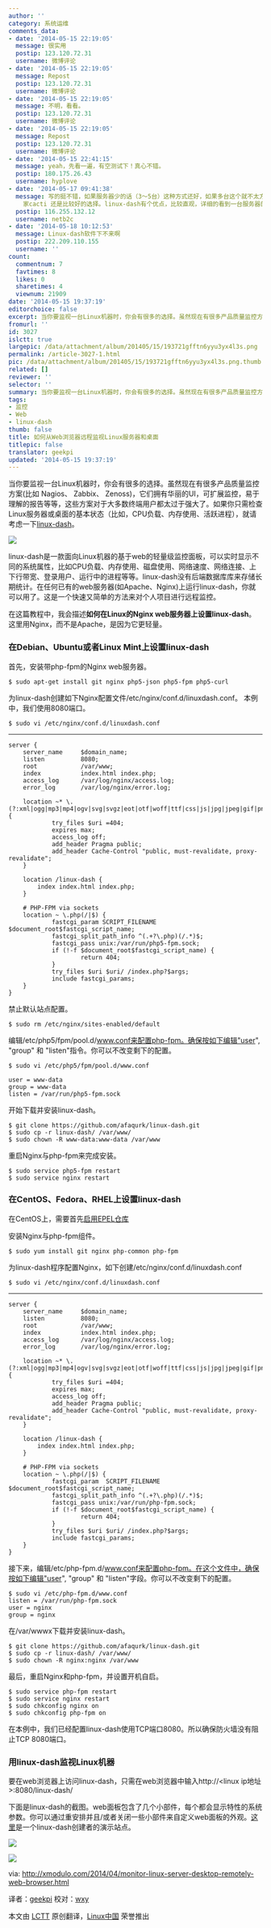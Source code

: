 ```yaml
---
author: ''
category: 系统运维
comments_data:
- date: '2014-05-15 22:19:05'
  message: 很实用
  postip: 123.120.72.31
  username: 微博评论
- date: '2014-05-15 22:19:05'
  message: Repost
  postip: 123.120.72.31
  username: 微博评论
- date: '2014-05-15 22:19:05'
  message: 不明，看看。
  postip: 123.120.72.31
  username: 微博评论
- date: '2014-05-15 22:19:05'
  message: Repost
  postip: 123.120.72.31
  username: 微博评论
- date: '2014-05-15 22:41:15'
  message: yeah，先看一遍，有空测试下！真心不错。
  postip: 180.175.26.43
  username: hyplove
- date: '2014-05-17 09:41:38'
  message: 写的挺不错，如果服务器少的话（3～5台）这种方式还好，如果多台这个就不太方便了，这个能不能出报表？（有时间测试下）如果你要监控上百台机器的话采用nagios
    家cacti 还是比较好的选择。linux-dash有个优点，比较直观，详细的看到一台服务器的负载、目录及网络状态等使用情况。而且监控用户是nagios所没有的功能的。
  postip: 116.255.132.12
  username: netb2c
- date: '2014-05-18 10:12:53'
  message: Linux-dash软件下不来啊
  postip: 222.209.110.155
  username: ''
count:
  commentnum: 7
  favtimes: 8
  likes: 0
  sharetimes: 4
  viewnum: 21909
date: '2014-05-15 19:37:19'
editorchoice: false
excerpt: 当你要监视一台Linux机器时，你会有很多的选择。虽然现在有很多产品质量监控方案(比如 Nagios、 Zabbix、 Zenoss)，它们拥有华丽的UI，可扩展监控，易于理解的报告等等，这些方案对于大多数终端用户都太过于强大了。如果你只需检查Linux服务器或桌面的基本状态（比如，CPU负载、内存使用、活跃进程），就请考虑一下linux-dash。  linux-dash是一款面向Linux机器的基于web的轻量级监控面板，可以实时显示不同的系统属性，比如CPU负载、内存使用、磁盘使用、网络速度、网络连接、上下行带宽、登录用户、运行中的进程等等。linux-dash没有后
fromurl: ''
id: 3027
islctt: true
largepic: /data/attachment/album/201405/15/193721gfftn6yyu3yx4l3s.png
permalink: /article-3027-1.html
pic: /data/attachment/album/201405/15/193721gfftn6yyu3yx4l3s.png.thumb.jpg
related: []
reviewer: ''
selector: ''
summary: 当你要监视一台Linux机器时，你会有很多的选择。虽然现在有很多产品质量监控方案(比如 Nagios、 Zabbix、 Zenoss)，它们拥有华丽的UI，可扩展监控，易于理解的报告等等，这些方案对于大多数终端用户都太过于强大了。如果你只需检查Linux服务器或桌面的基本状态（比如，CPU负载、内存使用、活跃进程），就请考虑一下linux-dash。  linux-dash是一款面向Linux机器的基于web的轻量级监控面板，可以实时显示不同的系统属性，比如CPU负载、内存使用、磁盘使用、网络速度、网络连接、上下行带宽、登录用户、运行中的进程等等。linux-dash没有后
tags:
- 监控
- Web
- linux-dash
thumb: false
title: 如何从Web浏览器远程监视Linux服务器和桌面
titlepic: false
translator: geekpi
updated: '2014-05-15 19:37:19'
---
```


当你要监视一台Linux机器时，你会有很多的选择。虽然现在有很多产品质量监控方案(比如 Nagios、 Zabbix、 Zenoss)，它们拥有华丽的UI，可扩展监控，易于理解的报告等等，这些方案对于大多数终端用户都太过于强大了。如果你只需检查Linux服务器或桌面的基本状态（比如，CPU负载、内存使用、活跃进程），就请考虑一下[linux-dash](https://github.com/afaqurk/linux-dash)。


![](/data/attachment/album/201405/15/193721gfftn6yyu3yx4l3s.png)


linux-dash是一款面向Linux机器的基于web的轻量级监控面板，可以实时显示不同的系统属性，比如CPU负载、内存使用、磁盘使用、网络速度、网络连接、上下行带宽、登录用户、运行中的进程等等。linux-dash没有后端数据库库来存储长期统计。在任何已有的web服务器(如Apache、Nginx)上运行linux-dash，你就可以用了。这是一个快速又简单的方法来对个人项目进行远程监控。


在这篇教程中，我会描述**如何在Linux的Nginx web服务器上设置linux-dash**。这里用Nginx，而不是Apache，是因为它更轻量。


### 在Debian、Ubuntu或者Linux Mint上设置linux-dash


首先，安装带php-fpm的Nginx web服务器。



```
$ sudo apt-get install git nginx php5-json php5-fpm php5-curl

```

为linux-dash创建如下Nginx配置文件/etc/nginx/conf.d/linuxdash.conf。 本例中，我们使用8080端口。



```
$ sudo vi /etc/nginx/conf.d/linuxdash.conf 

```



---



```
server {
    server_name     $domain_name;
    listen          8080;
    root            /var/www;
    index           index.html index.php;
    access_log      /var/log/nginx/access.log;
    error_log       /var/log/nginx/error.log;

    location ~* \.(?:xml|ogg|mp3|mp4|ogv|svg|svgz|eot|otf|woff|ttf|css|js|jpg|jpeg|gif|png|ico)$ {
            try_files $uri =404;
            expires max;
            access_log off;
            add_header Pragma public;
            add_header Cache-Control "public, must-revalidate, proxy-revalidate";
    }

    location /linux-dash {
        index index.html index.php;
    }

    # PHP-FPM via sockets
    location ~ \.php(/|$) {
            fastcgi_param SCRIPT_FILENAME $document_root$fastcgi_script_name;
            fastcgi_split_path_info ^(.+?\.php)(/.*)$;
            fastcgi_pass unix:/var/run/php5-fpm.sock;
            if (!-f $document_root$fastcgi_script_name) {
                    return 404;
            }
            try_files $uri $uri/ /index.php?$args;
            include fastcgi_params;
    }
}

```

禁止默认站点配置。



```
$ sudo rm /etc/nginx/sites-enabled/default

```

编辑/etc/php5/fpm/pool.d/www.conf来配置php-fpm。确保按如下编辑"user", "group" 和 "listen"指令。你可以不改变剩下的配置。



```
$ sudo vi /etc/php5/fpm/pool.d/www.conf 

user = www-data
group = www-data
listen = /var/run/php5-fpm.sock

```

开始下载并安装linux-dash。



```
$ git clone https://github.com/afaqurk/linux-dash.git
$ sudo cp -r linux-dash/ /var/www/
$ sudo chown -R www-data:www-data /var/www

```

重启Nginx与php-fpm来完成安装。



```
$ sudo service php5-fpm restart
$ sudo service nginx restart 

```

### 在CentOS、Fedora、RHEL上设置linux-dash


在CentOS上，需要首先[启用EPEL仓库](http://xmodulo.com/2013/03/how-to-set-up-epel-repository-on-centos.html)


安装Nginx与php-fpm组件。



```
$ sudo yum install git nginx php-common php-fpm 

```

为linux-dash程序配置Nginx，如下创建/etc/nginx/conf.d/linuxdash.conf



```
$ sudo vi /etc/nginx/conf.d/linuxdash.conf 

```



---



```
server {
    server_name     $domain_name;
    listen          8080;
    root            /var/www;
    index           index.html index.php;
    access_log      /var/log/nginx/access.log;
    error_log       /var/log/nginx/error.log;

    location ~* \.(?:xml|ogg|mp3|mp4|ogv|svg|svgz|eot|otf|woff|ttf|css|js|jpg|jpeg|gif|png|ico)$ {
            try_files $uri =404;
            expires max;
            access_log off;
            add_header Pragma public;
            add_header Cache-Control "public, must-revalidate, proxy-revalidate";
    }

    location /linux-dash {
        index index.html index.php;
    }

    # PHP-FPM via sockets
    location ~ \.php(/|$) {
            fastcgi_param  SCRIPT_FILENAME   $document_root$fastcgi_script_name;
            fastcgi_split_path_info ^(.+?\.php)(/.*)$;
            fastcgi_pass unix:/var/run/php-fpm.sock;
            if (!-f $document_root$fastcgi_script_name) {
                    return 404;
            }
            try_files $uri $uri/ /index.php?$args;
            include fastcgi_params;
    }
}

```

接下来，编辑/etc/php-fpm.d/www.conf来配置php-fpm。在这个文件中，确保按如下编辑"user", "group" 和 "listen"字段。你可以不改变剩下的配置。



```
$ sudo vi /etc/php-fpm.d/www.conf 
listen = /var/run/php-fpm.sock
user = nginx
group = nginx

```

在/var/wwwx下载并安装linux-dash。



```
$ git clone https://github.com/afaqurk/linux-dash.git
$ sudo cp -r linux-dash/ /var/www/
$ sudo chown -R nginx:nginx /var/www 

```

最后，重启Nginx和php-fpm，并设置开机自启。



```
$ sudo service php-fpm restart
$ sudo service nginx restart
$ sudo chkconfig nginx on
$ sudo chkconfig php-fpm on 

```

在本例中，我们已经配置linux-dash使用TCP端口8080。所以确保防火墙没有阻止TCP 8080端口。


### 用linux-dash监视Linux机器


要在web浏览器上访问linux-dash，只需在web浏览器中输入http://<linux ip地址>:8080/linux-dash/


下面是linux-dash的截图。web面板包含了几个小部件，每个都会显示特性的系统参数。你可以通过重安排并且/或者关闭一些小部件来自定义web面板的外观。[这里](http://afaq.dreamhosters.com/linux-dash/)是一个linux-dash创建者的演示站点。


![](/data/attachment/album/201405/15/193725gzhc4nk8hdlqz48v.jpg)


![](/data/attachment/album/201405/15/193728cyu087bqy2huy87x.jpg)



via: <http://xmodulo.com/2014/04/monitor-linux-server-desktop-remotely-web-browser.html>


译者：[geekpi](https://github.com/geekpi) 校对：[wxy](https://github.com/wxy)


本文由 [LCTT](https://github.com/LCTT/TranslateProject) 原创翻译，[Linux中国](http://linux.cn/) 荣誉推出